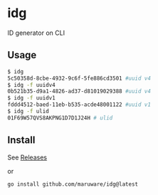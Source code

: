 # idg

ID generator on CLI

## Usage

```sh
$ idg
5c50358d-8cbe-4932-9c6f-5fe886cd3501 #uuid v4
$ idg -f uuidv4
0b521b35-d9a1-4826-ad37-d81019029388 #uuid v4
$ idg -f uuidv1
fddd4512-baed-11eb-b535-acde48001122 #uuid v1
$ idg -f ulid
01F69W57QVS8AKPNG1D7D1J24H # ulid
```

## Install

See [Releases](https://github.com/maruware/idg/releases)

or

```
go install github.com/maruware/idg@latest
```
